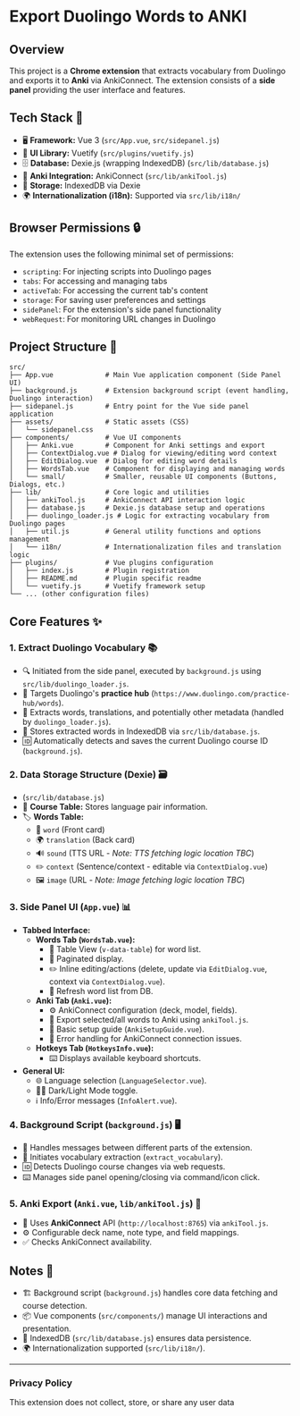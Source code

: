 # Export Duolingo Words to ANKI

## Overview
This project is a **Chrome extension** that extracts vocabulary from Duolingo and exports it to **Anki** via AnkiConnect. The extension consists of a **side panel** providing the user interface and features.

## Tech Stack 🚀
- 🖥️ **Framework:** Vue 3 (`src/App.vue`, `src/sidepanel.js`)
- 🎨 **UI Library:** Vuetify (`src/plugins/vuetify.js`)
- 🗄️ **Database:** Dexie.js (wrapping IndexedDB) (`src/lib/database.js`)
- 🔌 **Anki Integration:** AnkiConnect (`src/lib/ankiTool.js`)
- 💾 **Storage:** IndexedDB via Dexie
- 🌍 **Internationalization (i18n):** Supported via `src/lib/i18n/`

## Browser Permissions 🔒
The extension uses the following minimal set of permissions:
- `scripting`: For injecting scripts into Duolingo pages
- `tabs`: For accessing and managing tabs
- `activeTab`: For accessing the current tab's content
- `storage`: For saving user preferences and settings
- `sidePanel`: For the extension's side panel functionality
- `webRequest`: For monitoring URL changes in Duolingo

## Project Structure 📂
```
src/
├── App.vue             # Main Vue application component (Side Panel UI)
├── background.js       # Extension background script (event handling, Duolingo interaction)
├── sidepanel.js        # Entry point for the Vue side panel application
├── assets/             # Static assets (CSS)
│   └── sidepanel.css
├── components/         # Vue UI components
│   ├── Anki.vue        # Component for Anki settings and export
│   ├── ContextDialog.vue # Dialog for viewing/editing word context
│   ├── EditDialog.vue  # Dialog for editing word details
│   ├── WordsTab.vue    # Component for displaying and managing words
│   └── small/          # Smaller, reusable UI components (Buttons, Dialogs, etc.)
├── lib/                # Core logic and utilities
│   ├── ankiTool.js     # AnkiConnect API interaction logic
│   ├── database.js     # Dexie.js database setup and operations
│   ├── duolingo_loader.js # Logic for extracting vocabulary from Duolingo pages
│   ├── util.js         # General utility functions and options management
│   └── i18n/           # Internationalization files and translation logic
├── plugins/            # Vue plugins configuration
│   ├── index.js        # Plugin registration
│   ├── README.md       # Plugin specific readme
│   └── vuetify.js      # Vuetify framework setup
└── ... (other configuration files)
```

## Core Features ✨

### 1. **Extract Duolingo Vocabulary** 📚
- 🔍 Initiated from the side panel, executed by `background.js` using `src/lib/duolingo_loader.js`.
- 🎯 Targets Duolingo's **practice hub** (`https://www.duolingo.com/practice-hub/words`).
- 📝 Extracts words, translations, and potentially other metadata (handled by `duolingo_loader.js`).
- 💾 Stores extracted words in IndexedDB via `src/lib/database.js`.
- 🆔 Automatically detects and saves the current Duolingo course ID (`background.js`).

### 2. **Data Storage Structure (Dexie)** 🗃️
- (`src/lib/database.js`)
- 📂 **Course Table:** Stores language pair information.
- 🏷️ **Words Table:**
  - 📝 `word` (Front card)
  - 🌍 `translation` (Back card)
  - 🔊 `sound` (TTS URL - *Note: TTS fetching logic location TBC*)
  - ✏️ `context` (Sentence/context - editable via `ContextDialog.vue`)
  - 🖼️ `image` (URL - *Note: Image fetching logic location TBC*)

### 3. **Side Panel UI (`App.vue`)** 📊
- **Tabbed Interface:**
    - **Words Tab (`WordsTab.vue`):**
        - 📑 Table View (`v-data-table`) for word list.
        - 📜 Paginated display.
        - ✏️ Inline editing/actions (delete, update via `EditDialog.vue`, context via `ContextDialog.vue`).
        - 🔄 Refresh word list from DB.
    - **Anki Tab (`Anki.vue`):**
        - ⚙️ AnkiConnect configuration (deck, model, fields).
        - 🔄 Export selected/all words to Anki using `ankiTool.js`.
        - 📖 Basic setup guide (`AnkiSetupGuide.vue`).
        - 🚨 Error handling for AnkiConnect connection issues.
    - **Hotkeys Tab (`HotkeysInfo.vue`):**
        - ⌨️ Displays available keyboard shortcuts.
- **General UI:**
    - 🌐 Language selection (`LanguageSelector.vue`).
    - 🌙🌞 Dark/Light Mode toggle.
    - ℹ️ Info/Error messages (`InfoAlert.vue`).

### 4. **Background Script (`background.js`)** 🖥️
- 📩 Handles messages between different parts of the extension.
- 🚀 Initiates vocabulary extraction (`extract_vocabulary`).
- 🆔 Detects Duolingo course changes via web requests.
- ⌨️ Manages side panel opening/closing via command/icon click.

### 5. **Anki Export (`Anki.vue`, `lib/ankiTool.js`)** 🔄
- 🔌 Uses **AnkiConnect** API (`http://localhost:8765`) via `ankiTool.js`.
- ⚙️ Configurable deck name, note type, and field mappings.
- ✅ Checks AnkiConnect availability.

## Notes 📝
- 🏗️ Background script (`background.js`) handles core data fetching and course detection.
- 📦 Vue components (`src/components/`) manage UI interactions and presentation.
- 💾 IndexedDB (`src/lib/database.js`) ensures data persistence.
- 🌍 Internationalization supported (`src/lib/i18n/`).

---

### Privacy Policy
This extension does not collect, store, or share any user data
